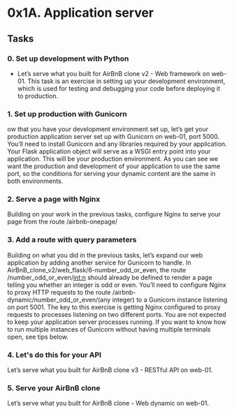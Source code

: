 # 0x1A. Application server

## Tasks

### 0. Set up development with Python
* Let’s serve what you built for AirBnB clone v2 - Web framework on web-01. This task is an exercise in setting up your development environment, which is used for testing and debugging your code before deploying it to production.

### 1. Set up production with Gunicorn
ow that you have your development environment set up, let’s get your production application server set up with Gunicorn on web-01, port 5000. You’ll need to install Gunicorn and any libraries required by your application. Your Flask application object will serve as a WSGI entry point into your application. This will be your production environment. As you can see we want the production and development of your application to use the same port, so the conditions for serving your dynamic content are the same in both environments.


### 2. Serve a page with Nginx
Building on your work in the previous tasks, configure Nginx to serve your page from the route /airbnb-onepage/


### 3. Add a route with query parameters
Building on what you did in the previous tasks, let’s expand our web application by adding another service for Gunicorn to handle. In AirBnB_clone_v2/web_flask/6-number_odd_or_even, the route /number_odd_or_even/<int:n> should already be defined to render a page telling you whether an integer is odd or even. You’ll need to configure Nginx to proxy HTTP requests to the route /airbnb-dynamic/number_odd_or_even/(any integer) to a Gunicorn instance listening on port 5001. The key to this exercise is getting Nginx configured to proxy requests to processes listening on two different ports. You are not expected to keep your application server processes running. If you want to know how to run multiple instances of Gunicorn without having multiple terminals open, see tips below.

### 4. Let's do this for your API
Let’s serve what you built for AirBnB clone v3 - RESTful API on web-01.

### 5. Serve your AirBnB clone
Let’s serve what you built for AirBnB clone - Web dynamic on web-01.
